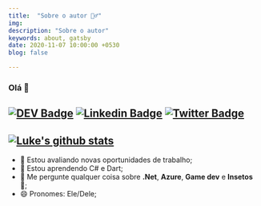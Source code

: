 ```yaml
---
title:  "Sobre o autor 🙋‍♂"
img: 
description: "Sobre o autor"
keywords: about, gatsby
date: 2020-11-07 10:00:00 +0530
blog: false

---
```


### Olá 👋

[![DEV Badge](https://img.shields.io/badge/-DEV.to-000?style=flat-square&logo=dev.to&logoColor=white&link=https://dev.to/lukesilva_dev)](https://dev.to/lukesilva_dev)
[![Linkedin Badge](https://img.shields.io/badge/-LinkedIn-blue?style=flat-square&logo=Linkedin&logoColor=white&link=https://www.linkedin.com/in/lukelima/)](https://www.linkedin.com/in/lukelima/)
[![Twitter Badge](https://img.shields.io/badge/-Twitter-1ca0f1?style=flat-square&labelColor=1ca0f1&logo=twitter&logoColor=white&link=https://twitter.com/cephalopodluke)](https://twitter.com/madebyluque)
---
[![Luke's github stats](https://github-readme-stats.vercel.app/api?username=lukelima)](https://github.com/anuraghazra/github-readme-stats)
---

- 🔭 Estou avaliando novas oportunidades de trabalho;
- 🌱 Estou aprendendo C# e Dart;
- 💬 Me pergunte qualquer coisa sobre **.Net**, **Azure**, **Game dev** e **Insetos** 🐝; 
- 😄 Pronomes: Ele/Dele;
